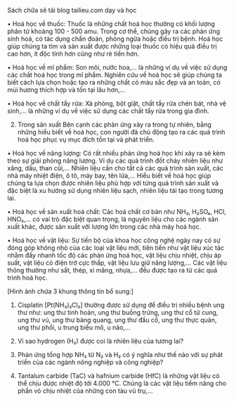 Sách chữa sẽ tải blog tailieu.com dạy và học

• Hoá học về thuốc: Thuốc là những chất hoá học thường có khối lượng phân tử khoảng 100 - 500 amu. Trong cơ thể, chúng gây ra các phản ứng sinh hoá, có tác dụng chẩn đoán, phòng ngừa hoặc điều trị bệnh. Hoá học giúp chúng ta tìm và sản xuất được những loại thuốc có hiệu quả điều trị cao hơn, ít độc tính hơn cũng như rẻ tiền hơn.

• Hoá học về mĩ phẩm: Son môi, nước hoa,... là những ví dụ về việc sử dụng các chất hoá học trong mĩ phẩm. Nghiên cứu về hoá học sẽ giúp chúng ta biết cách lựa chọn hoặc tạo ra những chất có màu sắc đẹp và an toàn, có mùi hương thích hợp và tồn tại lâu hơn,...

• Hoá học về chất tẩy rửa: Xà phòng, bột giặt, chất tẩy rửa chén bát, nhà vệ sinh,... là những ví dụ về việc sử dụng các chất tẩy rửa trong gia đình.

2. Trong sản xuất
Bên cạnh các phản ứng xảy ra trong tự nhiên, bằng những hiểu biết về hoá học, con người đã chủ động tạo ra các quá trình hoá học phục vụ mục đích tồn tại và phát triển.

• Hoá học về năng lượng: Có rất nhiều phản ứng hoá học khi xảy ra sẽ kèm theo sự giải phóng năng lượng. Ví dụ các quá trình đốt cháy nhiên liệu như xăng, dầu, than cũi,... Nhiên liệu cần cho tất cả các quá trình sản xuất, các nhà máy nhiệt điện, ô tô, máy bay, tên lửa,... Hiểu biết về hoá học giúp chúng ta lựa chọn được nhiên liệu phù hợp với từng quá trình sản xuất và đặc biệt là xu hướng sử dụng nhiên liệu sạch, nhiên liệu tái tạo trong tương lai.

• Hoá học về sản xuất hoá chất: Các hoá chất cơ bản như NH₃, H₂SO₄, HCl, HNO₃,... có vai trò đặc biệt quan trọng, là nguyên liệu cho các ngành sản xuất khác, được sản xuất với lượng lớn trong các nhà máy hoá học.

• Hoá học về vật liệu: Sự tiến bộ của khoa học công nghệ ngày nay có sự đóng góp không nhỏ của các loại vật liệu mới, tiên tiến như vật liệu xúc tác nhằm đẩy nhanh tốc độ các phản ứng hoá học, vật liệu chịu nhiệt, chịu áp suất, vật liệu có điện trở cực thấp, vật liệu lưu giữ năng lượng,... Các vật liệu thông thường như sắt, thép, xi măng, nhựa,... đều được tạo ra từ các quá trình hoá học.

[Hình ảnh chứa 3 khung thông tin bổ sung:]

1. Cisplatin [Pt(NH₃)₂Cl₂] thường được sử dụng để điều trị nhiều bệnh ung thư như: ung thư tinh hoàn, ung thư buồng trứng, ung thư cổ tử cung, ung thư vú, ung thư bàng quang, ung thư đầu cổ, ung thư thực quản, ung thư phổi, u trung biểu mô, u não,...

2. Vì sao hydrogen (H₂) được coi là nhiên liệu của tương lai?

3. Phản ứng tổng hợp NH₃ từ N₂ và H₂ có ý nghĩa như thế nào với sự phát triển của các ngành nông nghiệp và công nghiệp?

4. Tantalum carbide (TaC) và hafnium carbide (HfC) là những vật liệu có thể chịu được nhiệt độ tới 4.000 °C. Chúng là các vật liệu tiềm năng cho phần vỏ chịu nhiệt của những con tàu vũ trụ,...